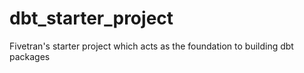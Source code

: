 # dbt_starter_project
Fivetran's starter project which acts as the foundation to building dbt packages

